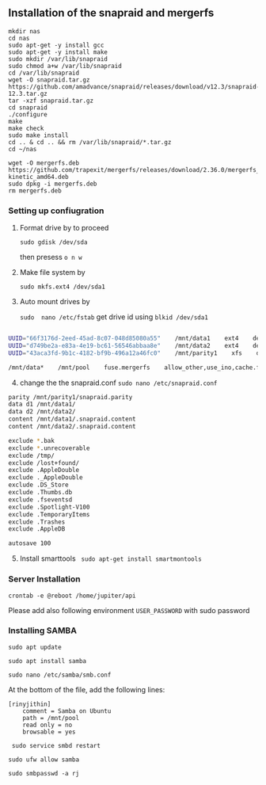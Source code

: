 ## Installation of the snapraid and mergerfs
```
mkdir nas
cd nas
sudo apt-get -y install gcc
sudo apt-get -y install make
sudo mkdir /var/lib/snapraid
sudo chmod a+w /var/lib/snapraid
cd /var/lib/snapraid
wget -O snapraid.tar.gz https://github.com/amadvance/snapraid/releases/download/v12.3/snapraid-12.3.tar.gz
tar -xzf snapraid.tar.gz
cd snapraid
./configure
make
make check
sudo make install
cd .. & cd .. && rm /var/lib/snapraid/*.tar.gz
cd ~/nas

wget -O mergerfs.deb https://github.com/trapexit/mergerfs/releases/download/2.36.0/mergerfs_2.36.0.ubuntu-kinetic_amd64.deb
sudo dpkg -i mergerfs.deb
rm mergerfs.deb

```


### Setting up confiugration
1. Format drive by to proceed 

   ```sudo gdisk /dev/sda```

    then presess ```o n w```
     
3. Make file system by
   
    ```sudo mkfs.ext4 /dev/sda1```
5. Auto mount drives by
  
   ```sudo  nano /etc/fstab``` get drive id using  ```blkid /dev/sda1``` 


```bash

UUID="66f3176d-2eed-45ad-8c07-048d85080a55"    /mnt/data1    ext4    defaults    0    0
UUID="d749be2a-e83a-4e19-bc61-56546abbaa8e"    /mnt/data2    ext4    defaults    0    0
UUID="43aca3fd-9b1c-4182-bf9b-496a12a46fc0"    /mnt/parity1    xfs    defaults    0    2

/mnt/data*    /mnt/pool    fuse.mergerfs    allow_other,use_ino,cache.files=partial,dropcacheonclose=true,category.create=mfs    0    0

```

4. change the the snapraid.conf
    ```sudo nano /etc/snapraid.conf```

```bash
parity /mnt/parity1/snapraid.parity
data d1 /mnt/data1/
data d2 /mnt/data2/
content /mnt/data1/.snapraid.content
content /mnt/data2/.snapraid.content

exclude *.bak
exclude *.unrecoverable
exclude /tmp/
exclude /lost+found/
exclude .AppleDouble
exclude ._AppleDouble
exclude .DS_Store
exclude .Thumbs.db
exclude .fseventsd
exclude .Spotlight-V100
exclude .TemporaryItems
exclude .Trashes
exclude .AppleDB

autosave 100


```

5. Install smarttools
``` sudo apt-get install smartmontools```

### Server Installation
```crontab -e @reboot /home/jupiter/api```

Please add also following environment `USER_PASSWORD` with sudo password

### Installing SAMBA
```sudo apt update```

```sudo apt install samba```

```sudo nano /etc/samba/smb.conf```


At the bottom of the file, add the following lines:
```
[rinyjithin]
    comment = Samba on Ubuntu
    path = /mnt/pool
    read only = no
    browsable = yes
```

``` sudo service smbd restart```

```sudo ufw allow samba```

```sudo smbpasswd -a rj```
